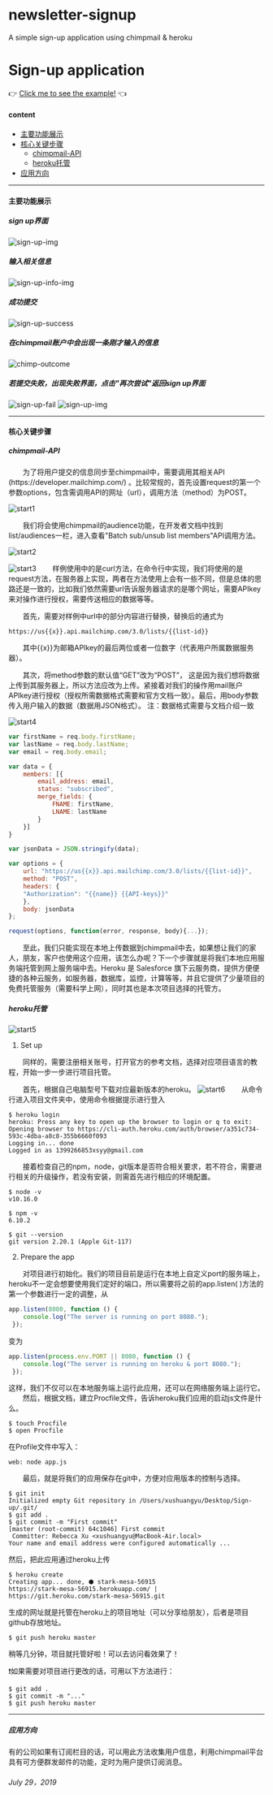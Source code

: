 # newsletter-signup
A simple sign-up application using chimpmail &amp; heroku

# Sign-up application

:point_right: [Click me to see the example!](https://enigmatic-mesa-41567.herokuapp.com/) :point_left:

<h4>content</h4>

- [主要功能展示](#main-function)
- [核心关键步骤](#core-step)
    - [chimpmail-API](#chimpAPI)
    - [heroku托管](#heroku)
- [应用方向](#apply)

---

<h4 id="main-function">主要功能展示</h4>

##### sign up界面
![sign-up-img](markdown-img/signup.png)
##### 输入相关信息
![sign-up-info-img](markdown-img/signup-info.png)
##### 成功提交
![sign-up-success](markdown-img/sign-up-success.png)
##### 在chimpmail账户中会出现一条刚才输入的信息
![chimp-outcome](markdown-img/chimp-outcome.png)
##### 若提交失败，出现失败界面，点击"再次尝试"返回sign up界面
![sign-up-fail](markdown-img/signup-fail.png)
![sign-up-img](markdown-img/signup.png)

---

<h4 id="core-step">核心关键步骤</h4>
<h5 id="chimpAPI">chimpmail-API</h5>
&#8195;&#8195;为了将用户提交的信息同步至chimpmail中，需要调用其相关API (https://developer.mailchimp.com/) 。比较常规的，首先设置request的第一个参数options，包含需调用API的网址（url），调用方法（method）为POST。

![start1](markdown-img/start1.png)

&#8195;&#8195;我们将会使用chimpmail的audience功能，在开发者文档中找到list/audiences一栏，进入查看"Batch sub/unsub list members"API调用方法。

![start2](markdown-img/start2.png)

![start3](markdown-img/start3.png)
&#8195;&#8195;样例使用中的是curl方法，在命令行中实现，我们将使用的是request方法，在服务器上实现，两者在方法使用上会有一些不同，但是总体的思路还是一致的，比如我们依然需要url告诉服务器请求的是哪个网址，需要APIkey来对操作进行授权，需要传送相应的数据等等。

&#8195;&#8195;首先，需要对样例中url中的部分内容进行替换，替换后的通式为
```
https://us{{x}}.api.mailchimp.com/3.0/lists/{{list-id}}
```
&#8195;&#8195;其中{{x}}为邮箱APIkey的最后两位或者一位数字（代表用户所属数据服务器）。

&#8195;&#8195;其次，将method参数的默认值“GET”改为“POST”， 这是因为我们想将数据上传到其服务器上，所以方法应改为上传。紧接着对我们的操作用mail账户APIkey进行授权（授权所需数据格式需要和官方文档一致）。最后，用body参数传入用户输入的数据（数据用JSON格式）。
注：数据格式需要与文档介绍一致

![start4](markdown-img/start4.png)

```js
var firstName = req.body.firstName;
var lastName = req.body.lastName;
var email = req.body.email;

var data = {
    members: [{
        email_address: email,
        status: "subscribed",
        merge_fields: {
            FNAME: firstName,
            LNAME: lastName
        }
    }]
}

var jsonData = JSON.stringify(data);

var options = {
    url: "https://us{{x}}.api.mailchimp.com/3.0/lists/{{list-id}}",
    method: "POST",
    headers: {
    "Authorization": "{{name}} {{API-keys}}"
    },
    body: jsonData
};

request(options, function(error, response, body){...});
```
&#8195;&#8195;至此，我们只能实现在本地上传数据到chimpmail中去，如果想让我们的家人，朋友，客户也使用这个应用，该怎么办呢？下一个步骤就是将我们本地应用服务端托管到网上服务端中去。Heroku 是 Salesforce 旗下云服务商，提供方便便捷的各种云服务，如服务器，数据库，监控，计算等等，并且它提供了少量项目的免费托管服务（需要科学上网），同时其也是本次项目选择的托管方。

<h5 id="heroku">heroku托管</h5>

![start5](markdown-img/start5.png)
1. Set up

&#8195;&#8195;同样的，需要注册相关账号，打开官方的参考文档，选择对应项目语言的教程，开始一步一步进行项目托管。

&#8195;&#8195;首先，根据自己电脑型号下载对应最新版本的heroku。
![start6](markdown-img/start6.png)
&#8195;&#8195;从命令行进入项目文件夹中，使用命令根据提示进行登入   
```
$ heroku login
heroku: Press any key to open up the browser to login or q to exit: 
Opening browser to https://cli-auth.heroku.com/auth/browser/a351c734-593c-4dba-a8c8-355b6660f093
Logging in... done
Logged in as 1399266853xsyy@gmail.com
```
&#8195;&#8195;接着检查自己的npm，node，git版本是否符合相关要求，若不符合，需要进行相关的升级操作，若没有安装，则需首先进行相应的环境配置。
```
$ node -v
v10.16.0

$ npm -v
6.10.2

$ git --version
git version 2.20.1 (Apple Git-117)
```
2. Prepare the app
   
&#8195;&#8195;对项目进行初始化。我们的项目目前是运行在本地上自定义port的服务端上，heroku不一定会想要使用我们定好的端口，所以需要将之前的app.listen( )方法的第一个参数进行一定的调整，从
```js
app.listen(8080, function () {
    console.log("The server is running on port 8080.");
 });
```
变为
```js
app.listen(process.env.PORT || 8080, function () {
    console.log("The server is running on heroku & port 8080.");
 });
```
这样，我们不仅可以在本地服务端上运行此应用，还可以在网络服务端上运行它。
&#8195;&#8195;然后，根据文档，建立Procfile文件，告诉heroku我们应用的启动js文件是什么。
```
$ touch Procfile
$ open Procfile
```
在Profile文件中写入：
```
web: node app.js
```
&#8195;&#8195;最后，就是将我们的应用保存在git中，方便对应用版本的控制与选择。

```
$ git init
Initialized empty Git repository in /Users/xushuangyu/Desktop/Sign-up/.git/
$ git add .
$ git commit -m "First commit"
[master (root-commit) 64c1046] First commit
 Committer: Rebecca Xu <xushuangyu@MacBook-Air.local>
Your name and email address were configured automatically ...
```
然后，把此应用通过heroku上传
```
$ heroku create
Creating app... done, ⬢ stark-mesa-56915
https://stark-mesa-56915.herokuapp.com/ | https://git.heroku.com/stark-mesa-56915.git
```
生成的网址就是托管在heroku上的项目地址（可以分享给朋友），后者是项目github存放地址。
```
$ git push heroku master
```
稍等几分钟，项目就托管好啦！可以去访问看效果了！

:exclamation:如果需要对项目进行更改的话，可用以下方法进行：
```
$ git add .
$ git commit -m "..."
$ git push heroku master
```
---
<h5 id="apply">应用方向</h5>
有的公司如果有订阅栏目的话，可以用此方法收集用户信息，利用chimpmail平台具有可方便群发邮件的功能，定时为用户提供订阅消息。

###### July 29，2019
